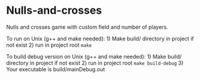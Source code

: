 # Nulls-and-crosses
Nulls and crosses game with custom field and number of players.

To run on Unix (g++ and make needed):
    1) Make build/ directory in project if not exist
    2) run in project root ```make```

To build debug version on Unix (g++ and make needed):
    1) Make build/ directory in project if not exist
    2) run in project root ```make build-debug```
    3) Your executable is build/mainDebug.out